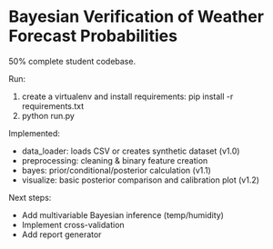 # Bayesian Verification of Weather Forecast Probabilities
50% complete student codebase.

Run:
1. create a virtualenv and install requirements: pip install -r requirements.txt
2. python run.py

Implemented:
- data_loader: loads CSV or creates synthetic dataset (v1.0)
- preprocessing: cleaning & binary feature creation
- bayes: prior/conditional/posterior calculation (v1.1)
- visualize: basic posterior comparison and calibration plot (v1.2)

Next steps:
- Add multivariable Bayesian inference (temp/humidity)
- Implement cross-validation
- Add report generator
